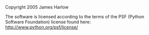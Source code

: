 Copyright 2005 James Harlow

The software is licensed according to the terms of the PSF (Python Software Foundation) license found here: http://www.python.org/psf/license/